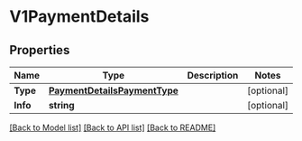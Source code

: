 # V1PaymentDetails

## Properties

Name | Type | Description | Notes
------------ | ------------- | ------------- | -------------
**Type** | [**PaymentDetailsPaymentType**](PaymentDetailsPaymentType.md) |  | [optional] 
**Info** | **string** |  | [optional] 

[[Back to Model list]](../README.md#documentation-for-models) [[Back to API list]](../README.md#documentation-for-api-endpoints) [[Back to README]](../README.md)


